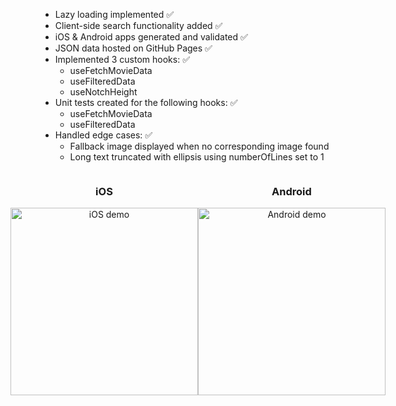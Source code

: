 - Lazy loading implemented ✅
- Client-side search functionality added ✅
- iOS & Android apps generated and validated ✅
- JSON data hosted on GitHub Pages ✅
- Implemented 3 custom hooks: ✅
    - useFetchMovieData
    - useFilteredData
    - useNotchHeight
- Unit tests created for the following hooks: ✅
    - useFetchMovieData
    - useFilteredData
- Handled edge cases: ✅
    - Fallback image displayed when no corresponding image found
    - Long text truncated with ellipsis using numberOfLines set to 1

<div style="display: flex; justify-content: center;">
    <div style="text-align: center;">
        <h3>iOS</h3>
        <img src="./iOS.gif" alt="iOS demo" width="300" />
    </div>
    <div style="text-align: center;">
        <h3>Android</h3>
        <img src="./android.gif" alt="Android demo" width="300" />
    </div>
</div>
